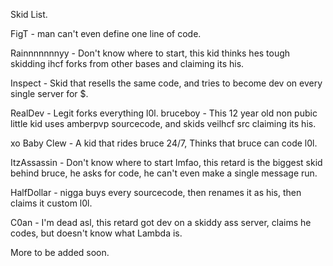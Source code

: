 Skid List.


FigT - man can't even define one line of code.

Rainnnnnnnyy - Don't know where to start, this kid thinks hes tough skidding ihcf forks from other bases and claiming its his.

Inspect - Skid that resells the same code, and tries to become dev on every single server for $.

RealDev - Legit forks everything l0l. bruceboy - This 12 year old non pubic little kid uses amberpvp sourcecode, and skids veilhcf src claiming its his.

xo Baby Clew - A kid that rides bruce 24/7, Thinks that bruce can code l0l.

ItzAssassin - Don't know where to start lmfao, this retard is the biggest skid behind bruce, he asks for code, he can't even make a single message run.

HalfDollar - nigga buys every sourcecode, then renames it as his, then claims it custom l0l.

C0an - I'm dead asl, this retard got dev on a skiddy ass server, claims he codes, but doesn't know what Lambda is.

More to be added soon.
